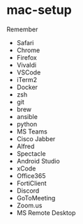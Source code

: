 # mac-setup

Remember

- Safari
- Chrome
- Firefox
- Vivaldi
- VSCode
- iTerm2
- Docker
- zsh
- git
- brew
- ansible
- python
- MS Teams
- Cisco Jabber
- Alfred
- Spectacle
- Android Studio
- xCode
- Office365
- FortiClient
- Discord
- GoToMeeting
- Zoom.us
- MS Remote Desktop
